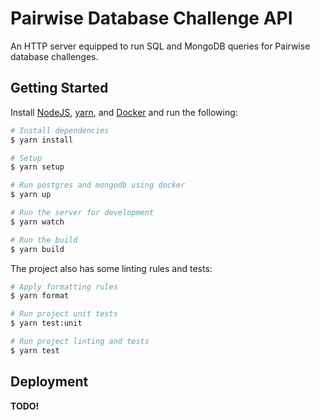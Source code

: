 # Pairwise Database Challenge API

An HTTP server equipped to run SQL and MongoDB queries for Pairwise database challenges.

## Getting Started

Install [NodeJS](https://nodejs.org/en/), [yarn](https://yarnpkg.com/lang/en/docs/), and [Docker](https://www.docker.com/) and run the following:

```sh
# Install dependencies
$ yarn install

# Setup
$ yarn setup

# Run postgres and mongodb using docker
$ yarn up

# Run the server for development
$ yarn watch

# Run the build
$ yarn build
```

The project also has some linting rules and tests:

```sh
# Apply formatting rules
$ yarn format

# Run project unit tests
$ yarn test:unit

# Run project linting and tests
$ yarn test
```

## Deployment

**TODO!**
